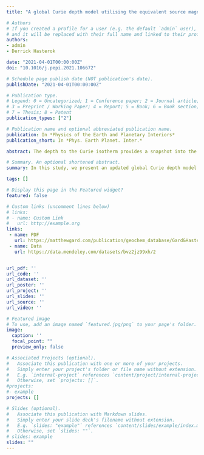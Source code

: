 ```yaml
---
title: "A global Curie depth model utilising the equivalent source magnetic dipole method"

# Authors
# If you created a profile for a user (e.g. the default `admin` user), write the username (folder name) here 
# and it will be replaced with their full name and linked to their profile.
authors:
- admin
- Derrick Hasterok

date: "2021-04-01T00:00:00Z"
doi: "10.1016/j.pepi.2021.106672"

# Schedule page publish date (NOT publication's date).
publishDate: "2021-04-01T00:00:00Z"

# Publication type.
# Legend: 0 = Uncategorized; 1 = Conference paper; 2 = Journal article;
# 3 = Preprint / Working Paper; 4 = Report; 5 = Book; 6 = Book section;
# 7 = Thesis; 8 = Patent
publication_types: ["2"]

# Publication name and optional abbreviated publication name.
publication: In *Physics of the Earth and Planetary Interiors*
publication_short: In *Phys. Earth Planet. Inter.*

abstract: The depth to the Curie isotherm provides a snapshot into the deep thermal conditions of the crust, which helps constrain models of thermally controlled physical properties and processes. In this study, we present an updated global Curie depth model by employing the equivalent source dipole method to fit the lithospheric magnetic field model LCS-1 from spherical harmonic degree 16 to 100. In addition to the new field mode, we utilise all three vector components and include a laterally variable magnetic susceptibility model. We also employ an improved thermal model, TC1, to supplement the degree 1 to 15 components that are otherwise contaminated by the core field. Our new Curie depth model differs by as much as ±20 km relative to previous models, with the largest differences arising from the low order thermal model and variable susceptibility. Key differences are found in central Africa due to application of a variable susceptibility model, and shield regions, but continents with poor constraints such as Antarctica require additional improvement. This new Curie depth model shows good agreement with continental heat flow observations, and provides further evidence that Curie depth estimates may be used to constrain evaluations of the thermal state of the continental lithosphere, especially in regions with sparse or surface contaminated heat flow observations.

# Summary. An optional shortened abstract.
summary: In this study, we present an updated global Curie depth model by employing the equivalent source dipole method to fit the lithospheric magnetic field model LCS-1 from spherical harmonic degree 16 to 100. In addition to the new field mode, we utilise all three vector components and include a laterally variable magnetic susceptibility model. We also employ an improved thermal model, TC1, to supplement the degree 1 to 15 components that are otherwise contaminated by the core field.

tags: []

# Display this page in the Featured widget?
featured: false

# Custom links (uncomment lines below)
# links:
# - name: Custom Link
#   url: http://example.org
links:
 - name: PDF
   url: https://matthewgard.com/publication/geochem_database/Gard&Hasterok2021.pdf
 - name: Data
   url: https://data.mendeley.com/datasets/bvz2jz99xh/2


url_pdf: ''
url_code: ''
url_dataset: ''
url_poster: ''
url_project: ''
url_slides: ''
url_source: ''
url_video: ''

# Featured image
# To use, add an image named `featured.jpg/png` to your page's folder. 
image:
  caption: ''
  focal_point: ""
  preview_only: false

# Associated Projects (optional).
#   Associate this publication with one or more of your projects.
#   Simply enter your project's folder or file name without extension.
#   E.g. `internal-project` references `content/project/internal-project/index.md`.
#   Otherwise, set `projects: []`.
#projects:
#- example
projects: []

# Slides (optional).
#   Associate this publication with Markdown slides.
#   Simply enter your slide deck's filename without extension.
#   E.g. `slides: "example"` references `content/slides/example/index.md`.
#   Otherwise, set `slides: ""`.
# slides: example
slides: ""
---
```


<!--  {{% callout note %}}
 Click the *Cite* button above to demo the feature to enable visitors to import publication metadata into their reference management software.
 {{% /callout %}}

 {{% callout note %}}
 Create your slides in Markdown - click the *Slides* button to check out the example.
 {{% /callout %}}

 Supplementary notes can be added here, including [code, math, and images](https://wowchemy.com/docs/writing-markdown-latex/).
 -->